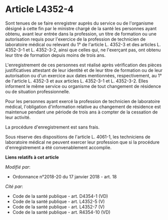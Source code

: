 # Article L4352-4

Sont tenues de se faire enregistrer auprès du service ou de l'organisme désigné à cette fin par le ministre chargé de la
santé les personnes ayant obtenu, avant leur entrée dans la profession, un titre de formation ou une autorisation requis pour
l'exercice de la profession de technicien de laboratoire médical ou relevant du 1° de l'article L. 4352-3 et des articles L.
4352-3-1 et L. 4352-3-2, ainsi que celles qui, ne l'exerçant pas, ont obtenu leur titre de formation depuis moins de trois
ans.

L'enregistrement de ces personnes est réalisé après vérification des pièces justificatives attestant de leur identité et de
leur titre de formation ou de leur autorisation ou d'un exercice aux dates mentionnées, respectivement, au 1° de l'article L.
4352-3 et aux articles L. 4352-3-1 et L. 4352-3-2. Elles informent le même service ou organisme de tout changement de
résidence ou de situation professionnelle.

Pour les personnes ayant exercé la profession de technicien de laboratoire médical, l'obligation d'information relative au
changement de résidence est maintenue pendant une période de trois ans à compter de la cessation de leur activité.

La procédure d'enregistrement est sans frais.

Sous réserve des dispositions de l'article L. 4061-1, les techniciens de laboratoire médical ne peuvent exercer leur
profession que si la procédure d'enregistrement a été convenablement accomplie.

**Liens relatifs à cet article**

_Modifié par_:

  - Ordonnance n°2018-20 du 17 janvier 2018 - art. 18

_Cité par_:

  - Code de la santé publique - art. D4354-1 (VD)
  - Code de la santé publique - art. L4352-5 (V)
  - Code de la santé publique - art. L4352-7 (V)
  - Code de la santé publique - art. R4354-10 (VD)
